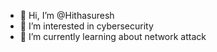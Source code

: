 - 👋 Hi, I’m @Hithasuresh
- 👀 I’m interested in cybersecurity
- 🌱 I’m currently learning about network attack

<!---
Hithasuresh/Hithasuresh is a ✨ special ✨ repository because its `README.md` (this file) appears on your GitHub profile.
You can click the Preview link to take a look at your changes.
--->
